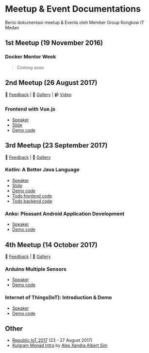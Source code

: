 # Meetup & Event Documentations
Berisi dokumentasi meetup & Events oleh Member Group Kongkow IT Medan

## 1st Meetup (19 November 2016)
### Docker Mentor Week
>Coming soon

## 2nd Meetup (26 August 2017)
:speech_balloon: [Feedback](https://goo.gl/forms/Dg7xtFmglhZpLNZT2) | 
:sunrise: [Gallery](https://goo.gl/photos/f6pNgZAWKyc9DUCi9) |
:video_camera: [Video](https://youtu.be/oapA7UP5RFA)

### Frontend with Vue.js
- [Speaker](https://github.com/kevinongko)
- [Slide](https://slides.com/kevinongko/vue-kongkow-meetup-2)
- [Demo code](https://github.com/KongkowITMedan/vue-todo)
  
## 3rd Meetup (23 September 2017)
:speech_balloon: [Feedback](https://goo.gl/forms/yqGgqkorrPBlhucv2) |
:sunrise: [Gallery](https://photos.app.goo.gl/fTTzbVXFrhYMZFxF2)

### Kotlin: A Better Java Language
- [Speaker](https://github.com/desdulianto)
- [Slide](https://slides.com/desdulianto/kotlin/)
- [Demo code](https://github.com/KongkowITMedan/kotlin-a-better-java)
- [Todo frontend code](https://github.com/KongkowITMedan/kotlin-todo)
- [Todo backend code](https://github.com/KongkowITMedan/vue-kotlin-todo)
### Anko: Pleasant Android Application Development
- [Speaker](https://github.com/zigic88)
- [Demo code](https://github.com/KongkowITMedan/anko-kotlin-todo)
      
## 4th Meetup (14 October 2017)
:speech_balloon: [Feedback](https://goo.gl/forms/DjeGO2Pgudfy1HSS2) |
:sunrise: [Gallery](https://photos.app.goo.gl/a5ffby9hgMAPsiak1)

### Arduino Multiple Sensors
- [Speaker](https://github.com/wiliantogan)
- [Demo code](https://github.com/wiliantogan/IoT-Introduction-Arduino-Multiple-Sensors)

### Internet of Things(IoT): Introduction & Demo
- [Speaker](https://github.com/albertsuwandhi)
- [Demo code](https://github.com/albertsuwandhi/IoT-Introduction-Demo)

## Other
  - [Republic IoT 2017](http://s.id/3mX) (23 - 27 August 2017)
  - [Kulgram Monad Intro](https://kongkowitmedan.github.io/kulgram-16-9-2017-monad-intro/) by [Alex Xandra Albert Sim](https://github.com/bertzzie)
